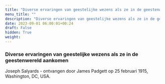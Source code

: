 ```yaml
---
title: "Diverse ervaringen van geestelijke wezens als ze in de geestenwereld aankomen"
menu_title: ""
description: "Diverse ervaringen van geestelijke wezens als ze in de geestenwereld aankomen"
date: 2023-09-01 06:00:01+00:24
draft: False
hidden: True
weight:
---
```

### Diverse ervaringen van geestelijke wezens als ze in de geestenwereld aankomen

Joseph Salyards - ontvangen door James Padgett op 25 februari 1915, Washington, DC, USA.
